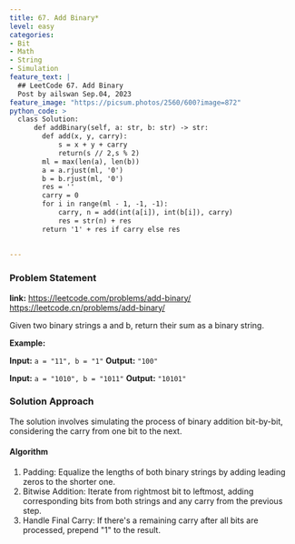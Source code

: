 ```yaml
---
title: 67. Add Binary*
level: easy
categories:
- Bit
- Math
- String
- Simulation
feature_text: |
  ## LeetCode 67. Add Binary
  Post by ailswan Sep.04, 2023
feature_image: "https://picsum.photos/2560/600?image=872"
python_code: >
  class Solution:
      def addBinary(self, a: str, b: str) -> str:
        def add(x, y, carry):
            s = x + y + carry
            return(s // 2,s % 2)
        ml = max(len(a), len(b))
        a = a.rjust(ml, '0')
        b = b.rjust(ml, '0')
        res = ''
        carry = 0
        for i in range(ml - 1, -1, -1):
            carry, n = add(int(a[i]), int(b[i]), carry)
            res = str(n) + res
        return '1' + res if carry else res
        
        
---
```


### Problem Statement
**link:**
https://leetcode.com/problems/add-binary/
https://leetcode.cn/problems/add-binary/


Given two binary strings a and b, return their sum as a binary string.


**Example:**

**Input:** `a = "11", b = "1"`
**Output:** `"100"`

**Input:** `a = "1010", b = "1011"`
**Output:** `"10101"`


### Solution Approach

The solution involves simulating the process of binary addition bit-by-bit, considering the carry from one bit to the next. 

#### Algorithm
1. Padding: Equalize the lengths of both binary strings by adding leading zeros to the shorter one.
2. Bitwise Addition: Iterate from rightmost bit to leftmost, adding corresponding bits from both strings and any carry from the previous step.
3. Handle Final Carry: If there's a remaining carry after all bits are processed, prepend "1" to the result.